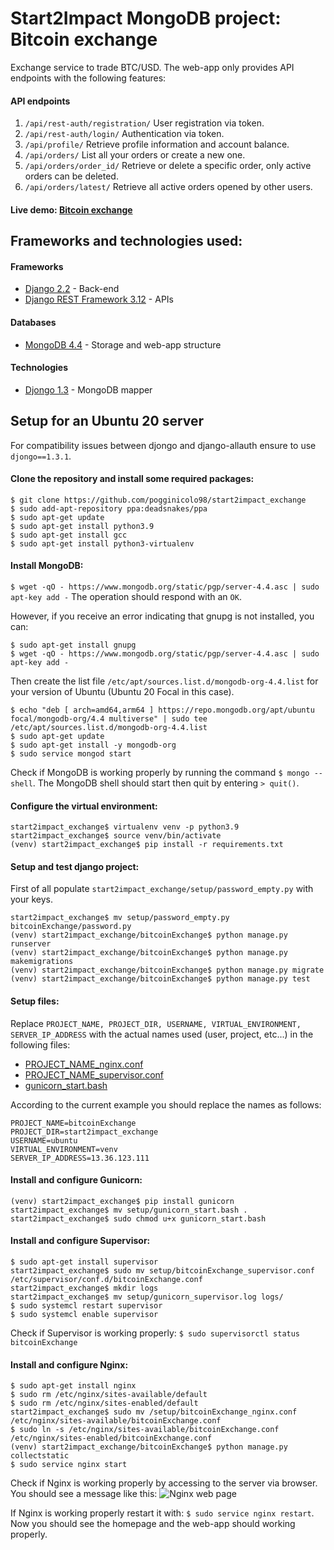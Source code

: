 # Start2Impact MongoDB project: Bitcoin exchange
Exchange service to trade BTC/USD.
The web-app only provides API endpoints with the following features:

#### API endpoints
1) ```/api/rest-auth/registration/``` User registration via token.
2) ```/api/rest-auth/login/``` Authentication via token.
3) ```/api/profile/``` Retrieve profile information and account balance.
4) ```/api/orders/``` List all your orders or create a new one.
5) ```/api/orders/order_id/``` Retrieve or delete a specific order, only active orders can be deleted.
6) ```/api/orders/latest/``` Retrieve all active orders opened by other users.

#### Live demo: [Bitcoin exchange](http://13.36.123.111/8000)

## Frameworks and technologies used:
#### Frameworks
- [Django 2.2](https://docs.djangoproject.com/en/2.2/) - Back-end
- [Django REST Framework 3.12](https://www.django-rest-framework.org/) - APIs

#### Databases
- [MongoDB 4.4](https://docs.mongodb.com/v4.4/) - Storage and web-app structure

#### Technologies
- [Djongo 1.3](https://www.djongomapper.com/get-started/) - MongoDB mapper

## Setup for an Ubuntu 20 server
For compatibility issues between djongo and django-allauth ensure to use ```djongo==1.3.1```.

#### Clone the repository and install some required packages:
```
$ git clone https://github.com/pogginicolo98/start2impact_exchange
$ sudo add-apt-repository ppa:deadsnakes/ppa
$ sudo apt-get update
$ sudo apt-get install python3.9
$ sudo apt-get install gcc
$ sudo apt-get install python3-virtualenv
```

#### Install MongoDB:
```$ wget -qO - https://www.mongodb.org/static/pgp/server-4.4.asc | sudo apt-key add -```
The operation should respond with an ```OK```.

However, if you receive an error indicating that gnupg is not installed, you can:
```
$ sudo apt-get install gnupg
$ wget -qO - https://www.mongodb.org/static/pgp/server-4.4.asc | sudo apt-key add -
```

Then create the list file ```/etc/apt/sources.list.d/mongodb-org-4.4.list``` for your version of Ubuntu (Ubuntu 20 Focal in this case).
```
$ echo "deb [ arch=amd64,arm64 ] https://repo.mongodb.org/apt/ubuntu focal/mongodb-org/4.4 multiverse" | sudo tee /etc/apt/sources.list.d/mongodb-org-4.4.list
$ sudo apt-get update
$ sudo apt-get install -y mongodb-org
$ sudo service mongod start
```

Check if MongoDB is working properly by running the command ```$ mongo --shell```. The MongoDB shell should start then quit by entering ```> quit()```.

#### Configure the virtual environment:
```
start2impact_exchange$ virtualenv venv -p python3.9
start2impact_exchange$ source venv/bin/activate
(venv) start2impact_exchange$ pip install -r requirements.txt
```

#### Setup and test django project:
First of all populate ```start2impact_exchange/setup/password_empty.py``` with your keys.
```
start2impact_exchange$ mv setup/password_empty.py bitcoinExchange/password.py
(venv) start2impact_exchange/bitcoinExchange$ python manage.py runserver
(venv) start2impact_exchange/bitcoinExchange$ python manage.py makemigrations
(venv) start2impact_exchange/bitcoinExchange$ python manage.py migrate
(venv) start2impact_exchange/bitcoinExchange$ python manage.py test
```

#### Setup files:
Replace ```PROJECT_NAME, PROJECT_DIR, USERNAME, VIRTUAL_ENVIRONMENT, SERVER_IP_ADDRESS``` with the actual names used (user, project, etc...) in the following files:
- [PROJECT_NAME_nginx.conf](https://github.com/pogginicolo98/start2impact_exchange/blob/master/setup/PROJECT_NAME_nginx.conf)
- [PROJECT_NAME_supervisor.conf](https://github.com/pogginicolo98/start2impact_exchange/blob/master/setup/PROJECT_NAME_supervisor.conf)
- [gunicorn_start.bash](https://github.com/pogginicolo98/start2impact_exchange/blob/master/setup/gunicorn_start.bash)

According to the current example you should replace the names as follows:
```
PROJECT_NAME=bitcoinExchange
PROJECT_DIR=start2impact_exchange
USERNAME=ubuntu
VIRTUAL_ENVIRONMENT=venv
SERVER_IP_ADDRESS=13.36.123.111
```

#### Install and configure Gunicorn:
```
(venv) start2impact_exchange$ pip install gunicorn
start2impact_exchange$ mv setup/gunicorn_start.bash .
start2impact_exchange$ sudo chmod u+x gunicorn_start.bash
```

#### Install and configure Supervisor:
```
$ sudo apt-get install supervisor
start2impact_exchange$ sudo mv setup/bitcoinExchange_supervisor.conf /etc/supervisor/conf.d/bitcoinExchange.conf
start2impact_exchange$ mkdir logs
start2impact_exchange$ mv setup/gunicorn_supervisor.log logs/
$ sudo systemcl restart supervisor
$ sudo systemcl enable supervisor
```
Check if Supervisor is working properly: ```$ sudo supervisorctl status bitcoinExchange```

#### Install and configure Nginx:
```
$ sudo apt-get install nginx
$ sudo rm /etc/nginx/sites-available/default
$ sudo rm /etc/nginx/sites-enabled/default
start2impact_exchange$ sudo mv /setup/bitcoinExchange_nginx.conf /etc/nginx/sites-available/bitcoinExchange.conf
$ sudo ln -s /etc/nginx/sites-available/bitcoinExchange.conf /etc/nginx/sites-enabled/bitcoinExchange.conf
(venv) start2impact_exchange/bitcoinExchange$ python manage.py collectstatic
$ sudo service nginx start
```
Check if Nginx is working properly by accessing to the server via browser. You should see a message like this:
![Nginx web page](.images/nginx.png)

If Nginx is working properly restart it with: ```$ sudo service nginx restart```. Now you should see the homepage and the web-app should working properly.
